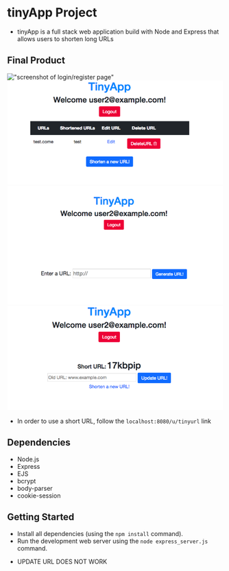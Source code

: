 # tinyApp Project

- tinyApp is a full stack web application build with Node and Express that allows users to shorten long URLs

## Final Product
!["screenshot of login/register page"](/docs/Login.png)
!["screenshot of urls_index page"](/docs/Index.png)
!["screenshot of urls_new page"](/docs/GenerateURL.png)
!["screenshot of urls_show page"](/docs/UpdateURL.png)

* In order to use a short URL, follow the `localhost:8080/u/tinyurl` 
link
## Dependencies 
- Node.js
- Express
- EJS
- bcrypt
- body-parser
- cookie-session

## Getting Started
- Install all dependencies (using the `npm install` command).
- Run the development web server using the `node express_server.js` command. 


* UPDATE URL DOES NOT WORK
